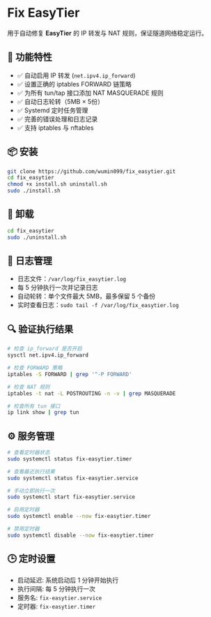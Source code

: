# Fix EasyTier

用于自动修复 **EasyTier** 的 IP 转发与 NAT 规则，保证隧道网络稳定运行。

## 🚀 功能特性

- ✅ 自动启用 IP 转发 (`net.ipv4.ip_forward`)
- ✅ 设置正确的 iptables FORWARD 链策略
- ✅ 为所有 tun/tap 接口添加 NAT MASQUERADE 规则
- ✅ 自动日志轮转（5MB × 5份）
- ✅ Systemd 定时任务管理
- ✅ 完善的错误处理和日志记录
- ✅ 支持 iptables 与 nftables

## 📦 安装

```bash
git clone https://github.com/wumin099/fix_easytier.git
cd fix_easytier
chmod +x install.sh uninstall.sh
sudo ./install.sh
```

## 🧹 卸载

```bash
cd fix_easytier
sudo ./uninstall.sh
```

## 📜 日志管理

- 日志文件：`/var/log/fix_easytier.log`
- 每 5 分钟执行一次并记录日志
- 自动轮转：单个文件最大 5MB，最多保留 5 个备份
- 实时查看日志：`sudo tail -f /var/log/fix_easytier.log`

## 🔍 验证执行结果

```bash
# 检查 ip_forward 是否开启
sysctl net.ipv4.ip_forward

# 检查 FORWARD 策略
iptables -S FORWARD | grep '^-P FORWARD'

# 检查 NAT 规则
iptables -t nat -L POSTROUTING -n -v | grep MASQUERADE

# 检查所有 tun 接口
ip link show | grep tun
```

## ⚙️ 服务管理

```bash
# 查看定时器状态
sudo systemctl status fix-easytier.timer

# 查看最近执行结果
sudo systemctl status fix-easytier.service

# 手动立即执行一次
sudo systemctl start fix-easytier.service

# 启用定时器
sudo systemctl enable --now fix-easytier.timer

# 禁用定时器
sudo systemctl disable --now fix-easytier.timer
```

## 🕒 定时设置

- 启动延迟: 系统启动后 1 分钟开始执行
- 执行间隔: 每 5 分钟执行一次
- 服务名: `fix-easytier.service`
- 定时器: `fix-easytier.timer`
